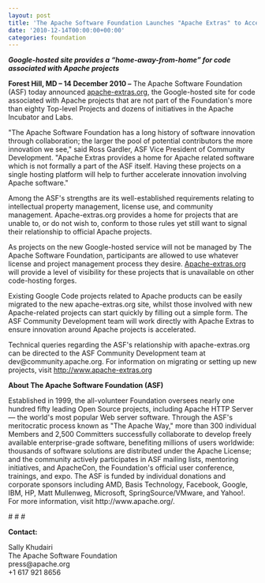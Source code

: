```yaml
---
layout: post
title: 'The Apache Software Foundation Launches "Apache Extras" to Accelerate Innovation '
date: '2010-12-14T00:00:00+00:00'
categories: foundation
---
```

<p style="margin-bottom: 0in; "><i><b>Google-hosted site provides a
“home-away-from-home” for code associated with Apache projects</b></i></p> 
  <p style="margin-bottom: 0in; "><b>Forest Hill, MD – 14 December 2010
–</b> The Apache Software Foundation (ASF) today announced
<a href="http://apache-extras.org">apache-extras.org</a>, the Google-hosted site for code associated with
Apache projects that are not part of the Foundation's more than
eighty Top-level Projects and dozens of initiatives in the Apache
Incubator and Labs.</p> 
  <p style="margin-bottom: 0in; ">&quot;The Apache Software Foundation
has a long history of software innovation through collaboration; the
larger the pool of potential contributors the more innovation we
see,&quot; said Ross Gardler, ASF Vice President of Community
Development. &quot;Apache Extras provides a home for Apache related
software which is not formally a part of the ASF itself. Having these
projects on a single hosting platform will help to further accelerate
innovation involving Apache software.&quot;</p> 
  <p style="margin-bottom: 0in; ">Among the ASF's strengths are its
well-established requirements relating to intellectual property
management, license use, and community management. Apache-extras.org
provides a home for projects that are unable to, or do not wish to,
conform to those rules yet still want to signal their relationship to
official Apache projects.</p> 
  <p style="margin-bottom: 0in; ">As projects on the new Google-hosted
service will not be managed by The Apache Software Foundation,
participants are allowed to use whatever license and project
management process they desire. <a href="http://www.apache-extras.org">Apache-extras.org</a> will provide a
level of visibility for these projects that is unavailable on other
code-hosting forges.</p> 
  <p style="margin-bottom: 0in; ">Existing Google Code projects related
to Apache products can be easily migrated to the new
apache-extras.org site, whilst those involved with new Apache-related
projects can start quickly by filling out a simple form. The ASF
Community Development team will work directly with Apache Extras to
ensure innovation around Apache projects is accelerated.</p> 
  <p style="margin-bottom: 0in; ">Technical queries regarding the ASF's
relationship with apache-extras.org can be directed to the ASF
Community Development team at dev@community.apache.org. For
information on migrating or setting up new projects, visit
<a href="http://www.apache-extras.org">http://www.apache-extras.org</a></p> 
  <p style="margin-bottom: 0in; "><b>About The Apache Software Foundation
(ASF)</b></p> 
  <p style="margin-bottom: 0in; ">Established in 1999, the all-volunteer
Foundation oversees nearly one hundred fifty leading Open Source
projects, including Apache HTTP Server — the world's most popular
Web server software. Through the ASF's meritocratic process known as
&quot;The Apache Way,&quot; more than 300 individual Members and
2,500 Committers successfully collaborate to develop freely available
enterprise-grade software, benefiting millions of users worldwide:
thousands of software solutions are distributed under the Apache
License; and the community actively participates in ASF mailing
lists, mentoring initiatives, and ApacheCon, the Foundation's
official user conference, trainings, and expo. The ASF is funded by
individual donations and corporate sponsors including AMD, Basis
Technology, Facebook, Google, IBM, HP, Matt Mullenweg, Microsoft,
SpringSource/VMware, and Yahoo!. For more information, visit
http://www.apache.org/.</p> 
  <p style="margin-bottom: 0in; "># # #</p> 
  <p style="margin-bottom: 0in; "><b>Contact:</b></p> 
  <p style="margin-bottom: 0in; ">Sally Khudairi<br />The Apache Software Foundation<br />press@apache.org<br />+1 617 921 8656&nbsp;</p>
